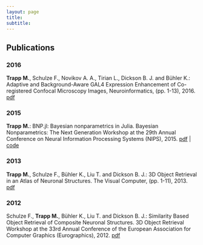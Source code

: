 ```yaml
---
layout: page
title: 
subtitle: 
---
```


## Publications

### 2016

**Trapp M.**, Schulze F., Novikov A. A., Tirian L., Dickson B. J. and Bühler K.: Adaptive and Background-Aware GAL4 Expression Enhancement of Co-registered Confocal Microscopy Images, Neuroinformatics, (pp. 1-13), 2016. [pdf](http://dx.doi.org/10.1007/s12021-015-9289-y)

### 2015

**Trapp M.**:
BNP.jl: Bayesian nonparametrics in Julia.
Bayesian Nonparametrics: The Next Generation Workshop at the 29th Annual Conference on Neural Information Processing Systems (NIPS), 2015. [pdf](https://docs.google.com/viewer?a=v&pid=sites&srcid=ZGVmYXVsdGRvbWFpbnxuaXBzYm5wMjAxNXxneDo3ZDM0ZmNjNjgwNzhlNTA2) | [code](https://github.com/trappmartin/BNP.jl)

### 2013

**Trapp M.**, Schulze F., Bühler K., Liu T. and Dickson B. J.: 3D Object Retrieval in an Atlas of Neuronal Structures.
The Visual Computer, (pp. 1-11), 2013. [pdf](http://link.springer.com/article/10.1007%2Fs00371-013-0871-8)

### 2012

Schulze F., **Trapp M.**, Bühler K., Liu T. and Dickson B. J.:
Similarity Based Object Retrieval of Composite Neuronal Structures. 3D Object Retrieval Workshop at the 33rd Annual Conference of the European Association for Computer Graphics (Eurographics), 2012. [pdf](http://diglib.eg.org/handle/10.2312/3DOR.3DOR12.001-008)

